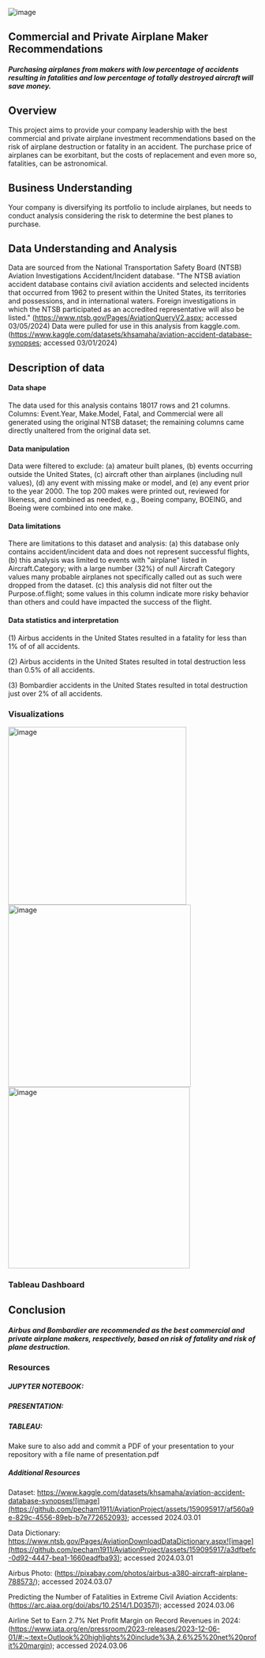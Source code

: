 ![image](https://github.com/pecham1911/AviationProject/assets/159095917/49aa359d-4891-4691-ac7c-dedca0e19dcd)




## Commercial and Private Airplane Maker Recommendations 

##### Purchasing airplanes from makers with low percentage of accidents resulting in fatalities and low percentage of totally destroyed aircraft will save money.

## Overview
This project aims to provide your company leadership with the best commercial and private airplane investment recommendations based on the risk of airplane destruction or fatality in an accident.
The purchase price of airplanes can be exorbitant, but the costs of replacement and even more so, fatalities, can be astronomical.  

## Business Understanding
Your company is diversifying its portfolio to include airplanes, but needs to conduct analysis considering the risk to determine the best planes to purchase. 
        
## Data Understanding and Analysis
Data are sourced from the National Transportation Safety Board (NTSB) Aviation Investigations Accident/Incident database. "The NTSB aviation accident database contains civil aviation accidents and selected incidents that occurred from 1962 to present within the United States, its territories and possessions, and in international waters. Foreign investigations in which the NTSB participated as an accredited representative will also be listed." (https://www.ntsb.gov/Pages/AviationQueryV2.aspx; accessed 03/05/2024) 
Data were pulled for use in this analysis from kaggle.com. (https://www.kaggle.com/datasets/khsamaha/aviation-accident-database-synopses; accessed 03/01/2024)
    
## Description of data
#### Data shape
The data used for this analysis contains 18017 rows and 21 columns. Columns: Event.Year, Make.Model, Fatal, and Commercial were all generated using the original NTSB dataset; the remaining columns came directly unaltered from the original data set. 
#### Data manipulation
Data were filtered to exclude: (a) amateur built planes, (b) events occurring outside the United States, (c) aircraft other than airplanes (including null values), (d) any event with missing make or model, and (e) any event prior to the year 2000. The top 200 makes were printed out, reviewed for likeness, and combined as needed, e.g., Boeing company, BOEING, and Boeing were combined into one make. 
#### Data limitations        
There are limitations to this dataset and analysis: (a) this database only contains accident/incident data and does not represent successful flights, (b) this analysis was limited to events with "airplane" listed in Aircraft.Category; with a large number (32%) of null Aircraft Category values many probable airplanes not specifically called out as such were dropped from the dataset. (c) this analysis did not filter out the Purpose.of.flight; some values in this column indicate more risky behavior than others and could have impacted the success of the flight. 
#### Data statistics and interpretation
(1) Airbus accidents in the United States resulted in a fatality for less than 1% of of all accidents.

(2) Airbus accidents in the United States resulted in total destruction less than 0.5% of all accidents.

(3) Bombardier accidents in the United States resulted in total destruction just over 2% of all accidents. 

### Visualizations

<img width="361" alt="image" src="https://github.com/pecham1911/AviationProject/assets/159095917/b53b14ef-a445-451a-a3c9-e2b81d101aab">


<img width="370" alt="image" src="https://github.com/pecham1911/AviationProject/assets/159095917/da1db1a0-b078-40c7-a385-e421ec2c35c4">


<img width="368" alt="image" src="https://github.com/pecham1911/AviationProject/assets/159095917/825e27b6-428d-468d-9219-a4d36ea9b01e">

### Tableau Dashboard 

## Conclusion
##### Airbus and Bombardier are recommended as the best commercial and private airplane makers, respectively, based on risk of fatality and risk of plane destruction.

### Resources
##### JUPYTER NOTEBOOK:
##### PRESENTATION:
##### TABLEAU:
Make sure to also add and commit a PDF of your presentation to your repository with a file name of presentation.pdf   
##### Additional Resources
Dataset:
https://www.kaggle.com/datasets/khsamaha/aviation-accident-database-synopses![image](https://github.com/pecham1911/AviationProject/assets/159095917/af560a9e-829c-4556-89eb-b7e772652093); accessed 2024.03.01


Data Dictionary:
https://www.ntsb.gov/Pages/AviationDownloadDataDictionary.aspx![image](https://github.com/pecham1911/AviationProject/assets/159095917/a3dfbefc-0d92-4447-bea1-1660eadfba93); accessed 2024.03.01

Airbus Photo:
(https://pixabay.com/photos/airbus-a380-aircraft-airplane-788573/); accessed 2024.03.07

Predicting the Number of Fatalities in Extreme Civil Aviation Accidents:
(https://arc.aiaa.org/doi/abs/10.2514/1.D0357l); accessed 2024.03.06

Airline Set to Earn 2.7% Net Profit Margin on Record Revenues in 2024:
(https://www.iata.org/en/pressroom/2023-releases/2023-12-06-01/#:~:text=Outlook%20highlights%20include%3A,2.6%25%20net%20profit%20margin); accessed 2024.03.06
